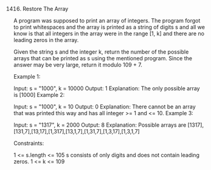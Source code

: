 1416. Restore The Array

A program was supposed to print an array of integers. The program forgot to print whitespaces and the array is printed as a string of digits s and all we know is that all integers in the array were in the range [1, k] and there are no leading zeros in the array.

Given the string s and the integer k, return the number of the possible arrays that can be printed as s using the mentioned program. Since the answer may be very large, return it modulo 109 + 7.

 

Example 1:

Input: s = "1000", k = 10000
Output: 1
Explanation: The only possible array is [1000]
Example 2:

Input: s = "1000", k = 10
Output: 0
Explanation: There cannot be an array that was printed this way and has all integer >= 1 and <= 10.
Example 3:

Input: s = "1317", k = 2000
Output: 8
Explanation: Possible arrays are [1317],[131,7],[13,17],[1,317],[13,1,7],[1,31,7],[1,3,17],[1,3,1,7]
 
Constraints:<br>

1 <= s.length <= 105
s consists of only digits and does not contain leading zeros.
1 <= k <= 109
